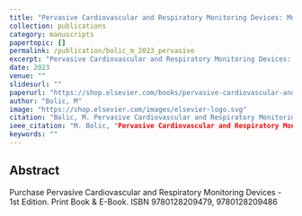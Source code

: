 ```yaml
---
title: "Pervasive Cardiovascular and Respiratory Monitoring Devices: Model-Based Design"
collection: publications
category: manuscripts
papertopic: []
permalink: /publication/bolic_m_2023_pervasive
excerpt: "Pervasive Cardiovascular and Respiratory Monitoring Devices: Model-Based Design published in ."
date: 2023
venue: ""
slidesurl: ""
paperurl: "https://shop.elsevier.com/books/pervasive-cardiovascular-and-respiratory-monitoring-devices/bolic/978-0-12-820947-9"
author: "Bolic, M"
image: "https://shop.elsevier.com/images/elsevier-logo.svg"
citation: "Bolic, M. Pervasive Cardiovascular and Respiratory Monitoring Devices: Model-Based Design. , 2023."
ieee_citation: "M. Bolic, "Pervasive Cardiovascular and Respiratory Monitoring Devices: Model-Based Design," 2023."
keywords: ""
---
```


## Abstract

Purchase Pervasive Cardiovascular and Respiratory Monitoring Devices - 1st Edition. Print Book & E-Book. ISBN 9780128209479, 9780128209486
